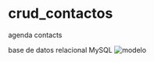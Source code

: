 # crud_contactos
agenda contacts

base de datos relacional MySQL
![modelo](https://i.ibb.co/www7zdn/crud.jpg)
